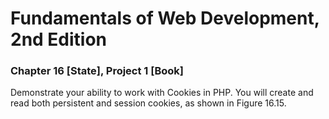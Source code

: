 # Fundamentals of Web Development, 2nd Edition
### Chapter 16 [State], Project 1 [Book]

Demonstrate your ability to work with Cookies in PHP. You will create and read
both persistent and session cookies, as shown in Figure 16.15.
  
